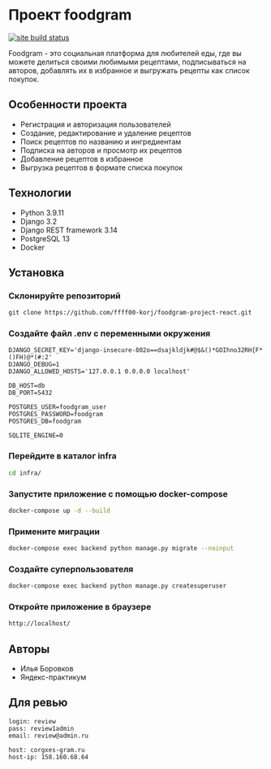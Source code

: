 
# Проект foodgram

[![site build status](https://github.com/ffff00-korj/foodgram-project-react/actions/workflows/main.yml/badge.svg)](https://corgxes-gram.ru)

Foodgram - это социальная платформа для любителей еды, где вы можете делиться
своими любимыми рецептами, подписываться на авторов, добавлять их в избранное
и выгружать рецепты как список покупок.

## Особенности проекта

- Регистрация и авторизация пользователей
- Создание, редактирование и удаление рецептов
- Поиск рецептов по названию и ингредиентам
- Подписка на авторов и просмотр их рецептов
- Добавление рецептов в избранное
- Выгрузка рецептов в формате списка покупок

## Технологии

- Python 3.9.11
- Django 3.2
- Django REST framework 3.14
- PostgreSQL 13
- Docker

## Установка

### Склонируйте репозиторий

```txt
git clone https://github.com/ffff00-korj/foodgram-project-react.git
```

### Создайте файл .env с переменными окружения

```env
DJANGO_SECRET_KEY='django-insecure-802o==dsajkldjk#@$&()*GOIhno32RH{F*()FH)@*(#:2'
DJANGO_DEBUG=1
DJANGO_ALLOWED_HOSTS='127.0.0.1 0.0.0.0 localhost'

DB_HOST=db
DB_PORT=5432

POSTGRES_USER=foodgram_user
POSTGRES_PASSWORD=foodgram
POSTGRES_DB=foodgram

SQLITE_ENGINE=0
```

### Перейдите в каталог infra

```bash
cd infra/
```

### Запустите приложение с помощью docker-compose

```bash
docker-compose up -d --build
```

### Примените миграции

```bash
docker-compose exec backend python manage.py migrate --noinput
```

### Создайте суперпользователя

```bash
docker-compose exec backend python manage.py createsuperuser
```

### Откройте приложение в браузере

```bash
http://localhost/
```

## Авторы

- Илья Боровков
- Яндекс-практикум

## Для ревью

```env
login: review
pass: review1admin
email: review@admin.ru

host: corgxes-gram.ru
host-ip: 158.160.68.64
```
